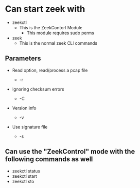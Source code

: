 # Can start zeek with

- zeekctl
  - This is the ZeekContorl Module
    - This module requires sudo perms
- zeek
  - This is the normal zeek CLI commands

## Parameters

- Read option, read/process a pcap file
  - -r

- Ignoring checksum errors
  - -C

- Version info
  - -v

- Use signature file
  - -s

## Can use the "ZeekControl" mode with the following commands as well

- zeekctl status
- zeekctl start
- zeekctl sto